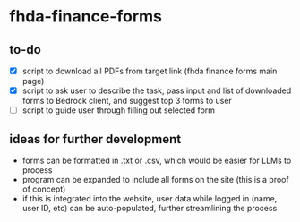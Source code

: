 # fhda-finance-forms

## to-do
- [X] script to download all PDFs from target link (fhda finance forms main page)
- [X] script to ask user to describe the task, pass input and list of downloaded forms to Bedrock client, and suggest top 3 forms to user
- [ ] script to guide user through filling out selected form

## ideas for further development
- forms can be formatted in .txt or .csv, which would be easier for LLMs to process
- program can be expanded to include all forms on the site (this is a proof of concept)
- if this is integrated into the website, user data while logged in (name, user ID, etc) can be auto-populated, further streamlining the process
